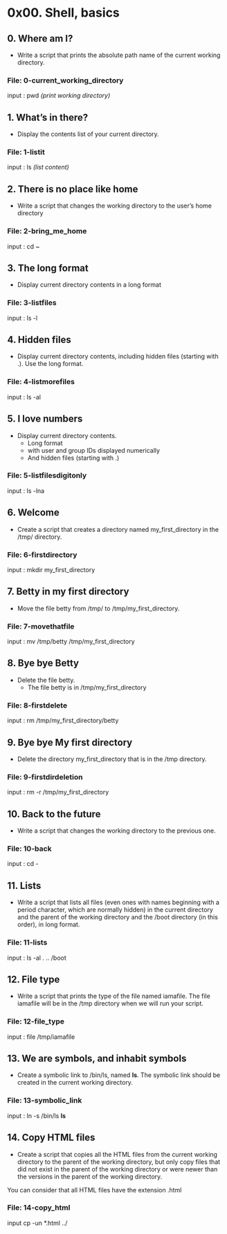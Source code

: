 # 0x00. Shell, basics
## 0. Where am I?
* Write a script that prints the absolute path name of the current working directory.
### File: 0-current_working_directory
input : pwd *(print working directory)*
## 1. What’s in there?
* Display the contents list of your current directory.
### File: 1-listit
input : ls *(list content)*
## 2. There is no place like home
* Write a script that changes the working directory to the user’s home directory
### File: 2-bring_me_home
input : cd ~
## 3. The long format
* Display current directory contents in a long format
### File: 3-listfiles
input : ls -l
## 4. Hidden files
* Display current directory contents, including hidden files (starting with .). Use the long format.
### File: 4-listmorefiles
input : ls -al
## 5. I love numbers
* Display current directory contents.
  * Long format
  * with user and group IDs displayed numerically
  * And hidden files (starting with .)
### File: 5-listfilesdigitonly
input : ls -lna
## 6. Welcome
* Create a script that creates a directory named my_first_directory in the /tmp/ directory.
### File: 6-firstdirectory
input : mkdir my_first_directory
## 7. Betty in my first directory
* Move the file betty from /tmp/ to /tmp/my_first_directory.
### File: 7-movethatfile
input : mv /tmp/betty /tmp/my_first_directory
## 8. Bye bye Betty
* Delete the file betty.
  * The file betty is in /tmp/my_first_directory
### File: 8-firstdelete
input : rm /tmp/my_first_directory/betty
## 9. Bye bye My first directory
* Delete the directory my_first_directory that is in the /tmp directory.
### File: 9-firstdirdeletion
input : rm -r /tmp/my_first_directory
## 10. Back to the future
* Write a script that changes the working directory to the previous one.
### File: 10-back
input : cd -
## 11. Lists
* Write a script that lists all files (even ones with names beginning with a period character, which are normally hidden) in the current directory and the parent of the working directory and the /boot directory (in this order), in long format.
### File: 11-lists
input : ls -al . .. /boot
## 12. File type
* Write a script that prints the type of the file named iamafile. The file iamafile will be in the /tmp directory when we will run your script.
### File: 12-file_type
input : file /tmp/iamafile
## 13. We are symbols, and inhabit symbols
* Create a symbolic link to /bin/ls, named __ls__. The symbolic link should be created in the current working directory.
### File: 13-symbolic_link
input : ln -s /bin/ls __ls__
## 14. Copy HTML files
* Create a script that copies all the HTML files from the current working directory to the parent of the working directory, but only copy files that did not exist in the parent of the working directory or were newer than the versions in the parent of the working directory.



You can consider that all HTML files have the extension .html
### File: 14-copy_html
input cp -un *.html ../
